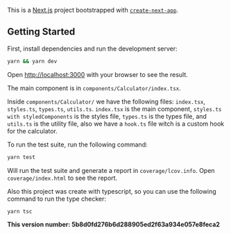 This is a [Next.js](https://nextjs.org/) project bootstrapped with [`create-next-app`](https://github.com/vercel/next.js/tree/canary/packages/create-next-app).

## Getting Started

First, install dependencies and run the development server:

```bash
yarn && yarn dev
```
Open [http://localhost:3000](http://localhost:3000) with your browser to see the result.

The main component is in `components/Calculator/index.tsx`.

Inside `components/Calculator/` we have the following files: `index.tsx`, `styles.ts`, `types.ts`, `utils.ts`. `index.tsx` is the main component, `styles.ts with styledComponents` is the styles file, `types.ts` is the types file, and `utils.ts` is the utility file, also we have a `hook.ts` file witch is a custom hook for the calculator.

To run the test suite, run the following command:
```bash
yarn test
```
Will run the test suite and generate a report in `coverage/lcov.info`.
Open ```coverage/index.html``` to see the report.

Also this project was create with typescript, so you can use the following command to run the type checker:
```bash
yarn tsc
```

**This version number: 5b8d0fd276b6d288905ed2f63a934e057e8feca2**